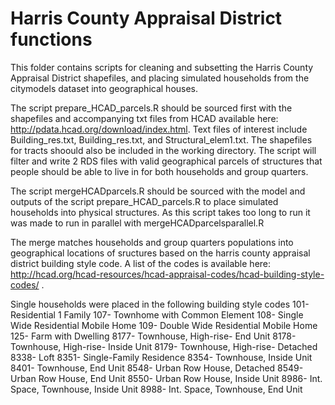 # Harris County Appraisal District functions
This folder contains scripts for cleaning and subsetting the Harris County Appraisal District shapefiles, and placing simulated households from the citymodels dataset into geographical houses.

The script prepare_HCAD_parcels.R should be sourced first with the shapefiles and accompanying txt files from HCAD available here: http://pdata.hcad.org/download/index.html. Text files of interest include Building_res.txt, Building_res.txt, and Structural_elem1.txt. The shapefiles for tracts shoould also be included in the working directory. The script will filter and write 2 RDS files with valid geographical parcels of structures that people should be able to live in for both households and group quarters.

The script mergeHCADparcels.R should be sourced with the model and outputs of the script prepare_HCAD_parcels.R to place simulated households into physical structures. As this script takes too long to run it was made to run in parallel with mergeHCADparcelsparallel.R

The merge matches households and group quarters populations into geographical locations of sructures based on the harris county appraisal district building style code. A list of the codes is available here: http://hcad.org/hcad-resources/hcad-appraisal-codes/hcad-building-style-codes/ .

Single households were placed in the following building style codes
101- Residential 1 Family
107- Townhome with Common Element
108- Single Wide Residential Mobile Home
109- Double Wide Residential Mobile Home
125- Farm with Dwelling
8177- Townhouse, High-rise- End Unit
8178- Townhouse, High-rise- Inside Unit
8179- Townhouse, High-rise- Detached
8338- Loft
8351- Single-Family Residence
8354- Townhouse, Inside Unit
8401- Townhouse, End Unit
8548-	Urban Row House, Detached
8549-	Urban Row House, End Unit
8550-	Urban Row House, Inside Unit
8986- Int. Space, Townhouse, Inside Unit
8988- Int. Space, Townhouse, End Unit
